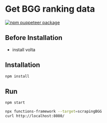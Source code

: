 # Get BGG ranking data

[![npm puppeteer package](https://img.shields.io/npm/v/puppeteer.svg)](https://npmjs.org/package/puppeteer)

## Before Installation

- install volta

## Installation

```bash
npm install
```

## Run

```bash
npm start
```

```bash
npx functions-framework --target=scrapingBGG
curl http://localhost:8080/
```
